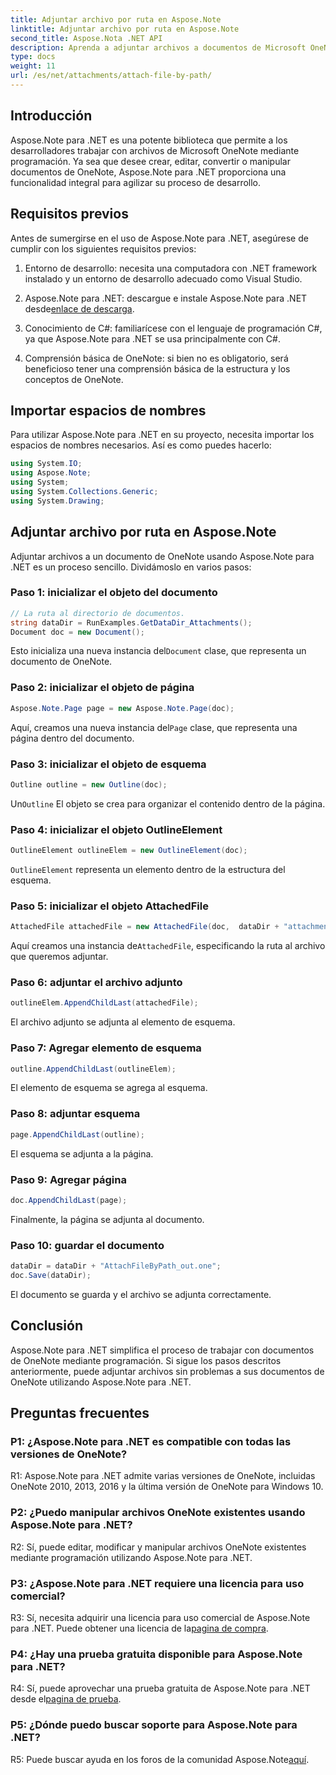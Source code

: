 ```yaml
---
title: Adjuntar archivo por ruta en Aspose.Note
linktitle: Adjuntar archivo por ruta en Aspose.Note
second_title: Aspose.Nota .NET API
description: Aprenda a adjuntar archivos a documentos de Microsoft OneNote mediante programación utilizando Aspose.Note para .NET. Simplifique su proceso de desarrollo con este completo tutorial.
type: docs
weight: 11
url: /es/net/attachments/attach-file-by-path/
---
```

## Introducción

Aspose.Note para .NET es una potente biblioteca que permite a los desarrolladores trabajar con archivos de Microsoft OneNote mediante programación. Ya sea que desee crear, editar, convertir o manipular documentos de OneNote, Aspose.Note para .NET proporciona una funcionalidad integral para agilizar su proceso de desarrollo.

## Requisitos previos

Antes de sumergirse en el uso de Aspose.Note para .NET, asegúrese de cumplir con los siguientes requisitos previos:

1. Entorno de desarrollo: necesita una computadora con .NET framework instalado y un entorno de desarrollo adecuado como Visual Studio.

2.  Aspose.Note para .NET: descargue e instale Aspose.Note para .NET desde[enlace de descarga](https://releases.aspose.com/note/net/).

3. Conocimiento de C#: familiarícese con el lenguaje de programación C#, ya que Aspose.Note para .NET se usa principalmente con C#.

4. Comprensión básica de OneNote: si bien no es obligatorio, será beneficioso tener una comprensión básica de la estructura y los conceptos de OneNote.

## Importar espacios de nombres

Para utilizar Aspose.Note para .NET en su proyecto, necesita importar los espacios de nombres necesarios. Así es como puedes hacerlo:

```csharp
using System.IO;
using Aspose.Note;
using System;
using System.Collections.Generic;
using System.Drawing;
```

## Adjuntar archivo por ruta en Aspose.Note

Adjuntar archivos a un documento de OneNote usando Aspose.Note para .NET es un proceso sencillo. Dividámoslo en varios pasos:

### Paso 1: inicializar el objeto del documento

```csharp
// La ruta al directorio de documentos.
string dataDir = RunExamples.GetDataDir_Attachments();
Document doc = new Document();
```

 Esto inicializa una nueva instancia del`Document` clase, que representa un documento de OneNote.

### Paso 2: inicializar el objeto de página

```csharp
Aspose.Note.Page page = new Aspose.Note.Page(doc);
```

 Aquí, creamos una nueva instancia del`Page` clase, que representa una página dentro del documento.

### Paso 3: inicializar el objeto de esquema

```csharp
Outline outline = new Outline(doc);
```

 Un`Outline` El objeto se crea para organizar el contenido dentro de la página.

### Paso 4: inicializar el objeto OutlineElement

```csharp
OutlineElement outlineElem = new OutlineElement(doc);
```

`OutlineElement` representa un elemento dentro de la estructura del esquema.

### Paso 5: inicializar el objeto AttachedFile

```csharp
AttachedFile attachedFile = new AttachedFile(doc,  dataDir + "attachment.txt");
```

 Aquí creamos una instancia de`AttachedFile`, especificando la ruta al archivo que queremos adjuntar.

### Paso 6: adjuntar el archivo adjunto

```csharp
outlineElem.AppendChildLast(attachedFile);
```

El archivo adjunto se adjunta al elemento de esquema.

### Paso 7: Agregar elemento de esquema

```csharp
outline.AppendChildLast(outlineElem);
```

El elemento de esquema se agrega al esquema.

### Paso 8: adjuntar esquema

```csharp
page.AppendChildLast(outline);
```

El esquema se adjunta a la página.

### Paso 9: Agregar página

```csharp
doc.AppendChildLast(page);
```

Finalmente, la página se adjunta al documento.

### Paso 10: guardar el documento

```csharp
dataDir = dataDir + "AttachFileByPath_out.one";
doc.Save(dataDir);
```

El documento se guarda y el archivo se adjunta correctamente.

## Conclusión

Aspose.Note para .NET simplifica el proceso de trabajar con documentos de OneNote mediante programación. Si sigue los pasos descritos anteriormente, puede adjuntar archivos sin problemas a sus documentos de OneNote utilizando Aspose.Note para .NET.

## Preguntas frecuentes

### P1: ¿Aspose.Note para .NET es compatible con todas las versiones de OneNote?

R1: Aspose.Note para .NET admite varias versiones de OneNote, incluidas OneNote 2010, 2013, 2016 y la última versión de OneNote para Windows 10.

### P2: ¿Puedo manipular archivos OneNote existentes usando Aspose.Note para .NET?

R2: Sí, puede editar, modificar y manipular archivos OneNote existentes mediante programación utilizando Aspose.Note para .NET.

### P3: ¿Aspose.Note para .NET requiere una licencia para uso comercial?

R3: Sí, necesita adquirir una licencia para uso comercial de Aspose.Note para .NET. Puede obtener una licencia de la[pagina de compra](https://purchase.aspose.com/buy).

### P4: ¿Hay una prueba gratuita disponible para Aspose.Note para .NET?

 R4: Sí, puede aprovechar una prueba gratuita de Aspose.Note para .NET desde el[pagina de prueba](https://releases.aspose.com/).

### P5: ¿Dónde puedo buscar soporte para Aspose.Note para .NET?

 R5: Puede buscar ayuda en los foros de la comunidad Aspose.Note[aquí](https://forum.aspose.com/c/note/28).